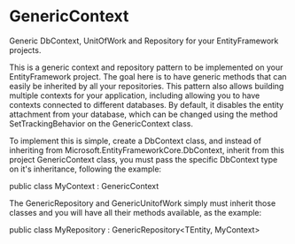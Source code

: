 # GenericContext
Generic DbContext, UnitOfWork and Repository for your EntityFramework projects.

This is a generic context and repository pattern to be implemented on your EntityFramework project.
The goal here is to have generic methods that can easily be inherited by all your repositories. This pattern also allows building multiple contexts for your application, including allowing you to have contexts connected to different databases.
By default, it disables the entity attachment from your database, which can be changed using the method SetTrackingBehavior on the GenericContext class.

To implement this is simple, create a DbContext class, and instead of inheriting from Microsoft.EntityFrameworkCore.DbContext, inherit from this project GenericContext class, you must pass the specific DbContext type on it's inheritance, following the example:

public class MyContext : GenericContext<MyContext>

The GenericRepository and GenericUnitofWork simply must inherit those classes and you will have all their methods available, as the example:

 public class MyRepository<TEntity> : GenericRepository<TEntity, MyContext>
